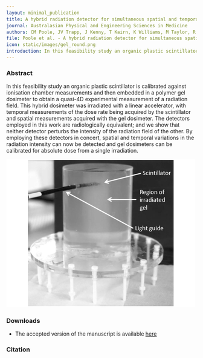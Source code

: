 ```yaml
--- 
layout: minimal_publication
title: A hybrid radiation detector for simultaneous spatial and temporal dosimetry
journal: Australasian Physical and Engineering Sciences in Medicine 
authors: CM Poole, JV Trapp, J Kenny, T Kairn, K Williams, M Taylor, R Franich and CM Langton
file: Poole et al. - A hybrid radiation detector for simultaneous spatial and temporal dosimetry.pdf
icon: static/images/gel_round.png
introduction: In this feasibility study an organic plastic scintillator is calibrated against ionisation chamber measurements and then embedded in a polymer gel dosimeter to obtain a quasi-4D experimental measurement of a radiation field.
---
```


### Abstract
In this feasibility study an organic plastic scintillator is calibrated against ionisation chamber measurements and then embedded in a polymer gel dosimeter to obtain a quasi-4D experimental measurement of a radiation field.
This hybrid dosimeter was irradiated with a linear accelerator, with temporal measurements of the dose rate being acquired by the scintillator and spatial measurements acquired with the gel dosimeter.
The detectors employed in this work are radiologically equivalent; and we show that neither detector perturbs the intensity of the radiation field of the other.
By employing these detectors in concert, spatial and temporal variations in the radiation intensity can now be detected and gel dosimeters can be calibrated for absolute dose from a single irradiation.

![](/static/images/gel.png)

### Downloads
- The accepted version of the manuscript is available [here](static/.pdf)

### Citation


